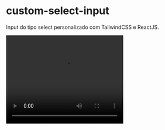 # custom-select-input
Input do tipo select personalizado com TailwindCSS e ReactJS. 

<video width="320" height="240" controls>
  <source src="https://github.com/BiancaHoffer/custom-select-input/assets/99914904/81b63d51-25cf-4b51-93a1-3f8be8255863" >
</video>



